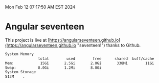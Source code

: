 Mon Feb 12 07:17:50 AM EST 2024

# Angular seventeen


This project is live at [https://angularseventeen.github.io](https://angularseventeen.github.io "seventeen!") thanks to Github.

```bash
System Memory
               total        used        free      shared  buff/cache   available
Mem:            15Gi       2.5Gi       2.0Gi       338Mi        11Gi        12Gi
Swap:          8.0Gi       1.2Mi       8.0Gi
System Storage
513M	.
```
```bash
